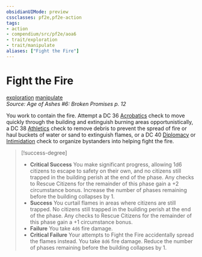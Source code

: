 ```yaml
---
obsidianUIMode: preview
cssclasses: pf2e,pf2e-action
tags:
- action
- compendium/src/pf2e/aoa6
- trait/exploration
- trait/manipulate
aliases: ["Fight the Fire"]
---
```

# Fight the Fire
[exploration](rules/traits/exploration.md "Exploration Action & Ability Trait")  [manipulate](rules/traits/manipulate.md "Manipulate General Trait")  
*Source: Age of Ashes #6: Broken Promises p. 12*  


You work to contain the fire. Attempt a DC 36 [Acrobatics](compendium/skills.md#Acrobatics) check to move quickly through the building and extinguish burning areas opportunistically, a DC 38 [Athletics](compendium/skills.md#Athletics) check to remove debris to prevent the spread of fire or haul buckets of water or sand to extinguish flames, or a DC 40 [Diplomacy](compendium/skills.md#Diplomacy) or [Intimidation](compendium/skills.md#Intimidation) check to organize bystanders into helping fight the fire.

> [!success-degree] 
> - **Critical Success** You make significant progress, allowing 1d6 citizens to escape to safety on their own, and no citizens still trapped in the building perish at the end of the phase. Any checks to Rescue Citizens for the remainder of this phase gain a +2 circumstance bonus. Increase the number of phases remaining before the building collapses by 1.
> - **Success** You curtail flames in areas where citizens are still trapped. No citizens still trapped in the building perish at the end of the phase. Any checks to Rescue Citizens for the remainder of this phase gain a +1 circumstance bonus.
> - **Failure** You take `4d6` fire damage.
> - **Critical Failure** Your attempts to Fight the Fire accidentally spread the flames instead. You take `8d6` fire damage. Reduce the number of phases remaining before the building collapses by 1.